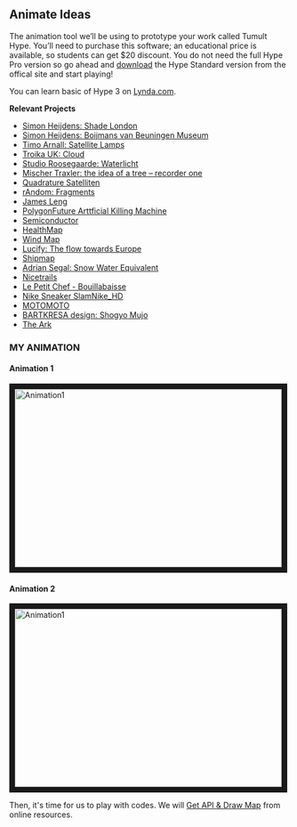 ## Animate Ideas

The animation tool we’ll be using to prototype your work called Tumult Hype. You’ll need to purchase this software; an educational price is available, so students can get $20 discount. You do not need the full Hype Pro version so go ahead and [download](http://tumult.com/hype/) the Hype Standard version from the offical site and start playing!

You can learn basic of Hype 3 on [Lynda.com](https://www.lynda.com/Hype-tutorials/Up-Running-Hype/135360-2.html).

**Relevant Projects**

- [Simon Heijdens: Shade London](http://www.simonheijdens.com/index.php?type=project&name=Shade%20London)
- [Simon Heijdens: Boijmans van Beuningen Museum](http://www.simonheijdens.com/index.php?type=project&name=Boijmans%20van%20Beuningen%20Museum)
- [Timo Arnall: Satellite Lamps](http://www.elasticspace.com/2014/08/satellite-lamps)
- [Troika UK: Cloud](http://troika.uk.com/project/cloud/)
- [Studio Roosegaarde: Waterlicht](https://www.studioroosegaarde.net/project/waterlicht/)
- [Mischer Traxler: the idea of a tree – recorder one](https://www.mischertraxler.com/projects_the_idea_of_a_tree_recorder_one.html)
- [Quadrature Satelliten](https://vimeo.com/121407749)
- [rAndom: Fragments](https://random-international.com/work/fragments/)
- [James Leng](http://www.jamesleng.net/pointcloud/)
- [PolygonFuture Arttficial Killing Machine](http://www.polygonfuture.com/artificial-killing-machine)
- [Semiconductor](http://semiconductorfilms.com/art/cosmos/)
- [HealthMap](http://www.healthmap.org/en/)
- [Wind Map](http://hint.fm/wind/)
- [Lucify: The flow towards Europe](http://www.lucify.com/the-flow-towards-europe/)
- [Shipmap](https://www.shipmap.org)
- [Adrian Segal: Snow Water Equivalent](http://www.adriensegal.com/snow-water-equivalent)
- [Nicetrails](https://www.nicetrails.com)
- [Le Petit Chef - Bouillabaisse](https://vimeo.com/groups/mapping/videos/144008517)
- [Nike Sneaker SlamNike_HD](https://vimeo.com/groups/mapping/videos/146120409)
- [MOTOMOTO](https://vimeo.com/groups/mapping/videos/133066899)
- [BARTKRESA design: Shogyo Mujo](https://vimeo.com/groups/mapping/videos/138036294)
- [The Ark](https://vimeo.com/85212054)

### MY ANIMATION
#### Animation 1
<a href="https://youtu.be/UO9D80h2KWU" target="_blank"><img src="https://s-media-cache-ak0.pinimg.com/originals/1e/15/56/1e155614fd5ce64d7e167c139c6c2a8f.jpg" 
alt="Animation1" width="480" height="320" border="10" /></a>

#### Animation 2
<a href="https://youtu.be/0VR6BfCgoUk" target="_blank"><img src="https://s-media-cache-ak0.pinimg.com/564x/8e/8a/37/8e8a37ebcc9849f467ab9e394bda9942.jpg" 
alt="Animation1" width="480" height="320" border="10" /></a>

Then, it's time for us to play with codes. We will [Get API & Draw Map](api.md) from online resources.

